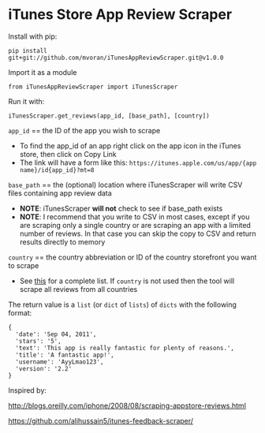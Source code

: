 # iTunes Store App Review Scraper

Install with pip:

```
pip install git+git://github.com/mvoran/iTunesAppReviewScraper.git@v1.0.0
```

Import it as a module

```
from iTunesAppReviewScraper import iTunesScraper
```

Run it with:

```
iTunesScraper.get_reviews(app_id, [base_path], [country])
```

`app_id` == the ID of the app you wish to scrape
  - To find the app_id of an app right click on the app icon in the iTunes store, then click on Copy Link
  - The link will have a form like this: `https://itunes.apple.com/us/app/{app name}/id{app_id}?mt=8`

`base_path` == the (optional) location where iTunesScraper will write CSV files containing app review data
  - **NOTE**: iTunesScraper **will not** check to see if base_path exists
  - **NOTE**: I recommend that you write to CSV in most cases, except if you are scraping only a single country
or are scraping an app with a limited number of reviews. In that case you can skip the copy to CSV and return results
directly to memory
	
`country` == the country abbreviation or ID of the country storefront you want to scrape
  - See [this](https://affiliate.itunes.apple.com/resources/documentation/linking-to-the-itunes-music-store/#appendix)
for a complete list. If `country` is not used then the tool will scrape all reviews from all countries

The return value is a `list` (or `dict` of `lists`) of `dicts` with the following format:

```
{
  'date': 'Sep 04, 2011',
  'stars': '5',
  'text': 'This app is really fantastic for plenty of reasons.',
  'title': 'A fantastic app!',
  'username': 'AyyLmao123',
  'version': '2.2'
}
```

Inspired by:

http://blogs.oreilly.com/iphone/2008/08/scraping-appstore-reviews.html

https://github.com/alihussain5/itunes-feedback-scraper/
